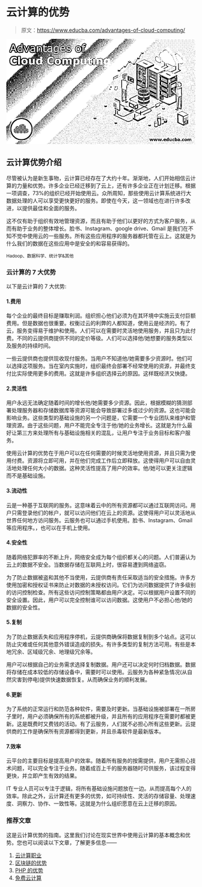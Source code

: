 # 云计算的优势

> 原文：<https://www.educba.com/advantages-of-cloud-computing/>

![Advantages-of-Cloud-Computing](img/cadee3e3bdaf0eb0ad82a240b6195a16.png)



## 云计算优势介绍

尽管被认为是新生事物，云计算已经存在了大约十年。渐渐地，人们开始相信云计算的力量和优势。许多企业已经迁移到了云上，还有许多企业正在计划迁移。根据一项调查，73%的组织已经开始使用云。众所周知，那些使用云计算系统进行大数据处理的人可以享受更快更好的服务。即使在今天，这一领域也在进行许多改进，以提供最佳和全面的服务。

这不仅有助于组织有效地管理资源，而且有助于他们以更好的方式为客户服务，从而有助于业务的整体增长。脸书、Instagram、google drive、Gmail 是我们在不知不觉中使用云的一些服务。所有这些应用程序的服务器都托管在云上。这就是为什么我们的数据在这些应用中是安全的和容易获得的。

<small>Hadoop、数据科学、统计学&其他</small>

### 云计算的 7 大优势

以下是云计算的 7 大优势:

#### 1.费用

每个企业的最终目标是赚取利润。组织担心他们必须为在其环境中实施云支付巨额费用。但是数据也很重要。权衡过云的利弊的人都知道，使用云是经济的。有了云，服务变得易于维护和使用。人们可以在需要时灵活地使用服务，并且只为此付费。不同的云提供商提供不同的定价等级。人们可以选择他/她想要的服务类型以及服务的持续时间。

一些云提供商也提供现收现付服务。当用户不知道他/她需要多少资源时。他们可以选择这项服务。当在室内实施时，组织最终会部署不经常使用的资源，并最终支付比实际使用更多的费用。这就是许多组织选择云的原因。这样既经济又快捷。

#### 2.灵活性

用户永远无法确定随着时间的增长他/她需要多少资源。因此，根据模糊的猜测部署处理服务器和存储数据库等资源可能会导致部署过多或过少的资源。这也可能会影响业务。这些类型的基础设施的另一个问题是，它需要一个专业团队来维护和管理资源。由于这些问题，用户不能完全专注于他/她的业务增长。这就是为什么最好让第三方来处理所有与基础设施相关的混乱，让用户专注于业务目标和客户服务。

使用云计算的优势在于用户可以在任何需要的时候灵活地使用资源，并且只需为使用付费。资源将立即可用，并在他们完成工作后立即释放。这使得用户可以自由灵活地处理任何大小的数据。这种灵活性提高了用户的效率。他/她可以更关注逻辑而不是基础设施。

#### 3.流动性

云是一种基于互联网的服务。这意味着云中的所有资源都可以通过互联网访问。用户只需登录他们的帐户，就可以访问他们在云上的资源。这使得用户可以灵活地从世界任何地方访问服务。云服务也可以通过手机使用。脸书、Instagram、Gmail 等应用程序。，也可以在手机上使用。

#### 4.安全性

随着网络犯罪率的不断上升，网络安全成为每个组织都关心的问题。人们普遍认为云上的数据不安全。当数据存储在互联网上时，很容易遭到网络盗窃。

为了防止数据被盗和其他不当使用，云提供商有责任采取适当的安全措施。许多方使用加密和授权证书来防止对数据的未授权访问。它们为访问数据提供了许多级别的访问控制检查。所有这些访问控制策略都由用户决定。可以根据用户设置不同的安全设置。因此，用户可以完全控制谁可以访问数据。这使用户不必担心他/她的数据的安全性。

#### 5.复制

为了防止数据丢失和应用程序停机，云提供商确保将数据复制到多个站点。这可以防止灾难或任何其他意外错误造成的损失。有许多类型的复制方法可用。有些是本地冗余、区域级冗余、地理级冗余等。

用户可以根据自己的业务需求选择复制数据。用户还可以决定何时归档数据。数据将存储在成本较低的存储设备中，需要时可以使用。云服务为各种紧急情况(从自然灾害到停电)提供快速数据恢复。从而确保业务的顺利发展。

#### 6.更新

为了系统的正常运行和防范各种软件，需要及时更新。当基础设施被部署在一所房子里时，用户必须确保所有的系统都被升级，并且所有的应用程序在需要时都被更新。这是既费时又费钱的活动。有了云服务，人们就不必担心所有这些更新。云提供商的工作是确保所有资源都得到更新，并且杀毒软件是最新版本。

#### 7.效率

云平台的主要目标是提高用户的效率。随着所有服务的按需提供，用户无需担心技术问题，可以完全专注于业务。随着成百上千的服务器随时可供服务，该过程变得更快，并立即产生有效的结果。

IT 专业人员可以专注于逻辑，将所有基础设施问题放在一边。从而提高每个人的效率。除此之外，云计算还有更多的优势，如可持续性、灵活的存储容量、处理速度、洞察力、协作、一致性等。这就是为什么组织愿意在云上迁移的原因。

### 推荐文章

这是云计算优势的指南。这里我们讨论在现实世界中使用云计算的基本概念和优势。您也可以阅读以下文章，了解更多信息——

1.  [云计算职业](https://www.educba.com/career-in-cloud-computing/)
2.  [区块链的优势](https://www.educba.com/advantages-of-blockchain/)
3.  [PHP 的优势](https://www.educba.com/advantages-of-php/)
4.  [免费云计算](https://www.educba.com/free-cloud-computing/)





